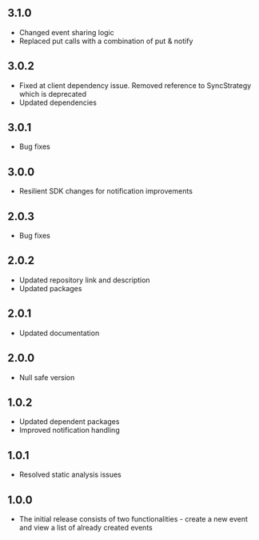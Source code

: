 ## 3.1.0
- Changed event sharing logic
- Replaced put calls with a combination of put & notify

## 3.0.2
- Fixed at client dependency issue. Removed reference to SyncStrategy which is deprecated
- Updated dependencies

## 3.0.1
- Bug fixes

## 3.0.0
- Resilient SDK changes for notification improvements

## 2.0.3
- Bug fixes

## 2.0.2
- Updated repository link and description
- Updated packages

## 2.0.1
- Updated documentation

## 2.0.0
- Null safe version

## 1.0.2
- Updated dependent packages
- Improved notification handling

## 1.0.1
- Resolved static analysis issues

## 1.0.0
- The initial release consists of two functionalities - create a new event and view a list of already created events
